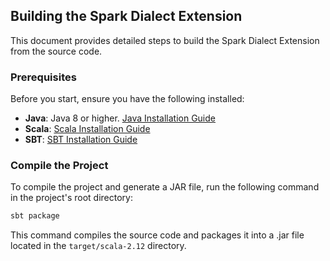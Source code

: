 ## Building the Spark Dialect Extension

This document provides detailed steps to build the Spark Dialect Extension from the source code.

### Prerequisites

Before you start, ensure you have the following installed:
- **Java**: Java 8 or higher. [Java Installation Guide](https://adoptopenjdk.net/)
- **Scala**: [Scala Installation Guide](https://scala-lang.org/download/)
- **SBT**: [SBT Installation Guide](https://www.scala-sbt.org/download.html)

### Compile the Project

To compile the project and generate a JAR file, run the following command in the project's root directory:

```bash
sbt package
```

This command compiles the source code and packages it into a .jar file located in the ``target/scala-2.12`` directory.